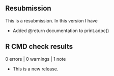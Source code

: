 ## Resubmission
This is a resubmission. In this version I have
* Added @return documentation to print.adpc()

## R CMD check results

0 errors | 0 warnings | 1 note

* This is a new release.

